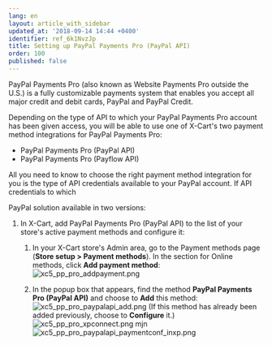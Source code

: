 ```yaml
---
lang: en
layout: article_with_sidebar
updated_at: '2018-09-14 14:44 +0400'
identifier: ref_6k1NvzJp
title: Setting up PayPal Payments Pro (PayPal API)
order: 100
published: false
---
```

PayPal Payments Pro (also known as Website Payments Pro outside the U.S.) is a fully customizable payments system that enables you accept all major credit and debit cards, PayPal and PayPal Credit.










Depending on the type of API to which your PayPal Payments Pro account has been given access, you will be able to use one of X-Cart's two payment method integrations for PayPal Payments Pro:

   * PayPal Payments Pro (PayPal API)
   * PayPal Payments Pro (Payflow API)

All you need to know to choose the right payment method integration for you is the type of API credentials available to your PayPal account.
If  API credentials to which 

PayPal solution available in two versions:
1. In X-Cart, add PayPal Payments Pro (PayPal API) to the list of your store's active payment methods and configure it: 
   
   
   
   
   
   
   
   
   
   1. In your X-Cart store's Admin area, go to the Payment methods page (**Store setup > Payment methods**). In the section for Online methods, click **Add payment method**:
![xc5_pp_pro_addpayment.png]({{site.baseurl}}/attachments/ref_6k1NvzJp/xc5_pp_pro_addpayment.png)
   
   2. In the popup box that appears, find the method **PayPal Payments Pro (PayPal API)** and choose to **Add** this method:
![xc5_pp_pro_paypalapi_add.png]({{site.baseurl}}/attachments/ref_6k1NvzJp/xc5_pp_pro_paypalapi_add.png)
(If this method has already been added previously, choose to **Configure** it.)
![xc5_pp_pro_xpconnect.png]({{site.baseurl}}/attachments/ref_6k1NvzJp/xc5_pp_pro_xpconnect.png)
mjn
![xc5_pp_pro_paypalapi_paymentconf_inxp.png]({{site.baseurl}}/attachments/ref_6k1NvzJp/xc5_pp_pro_paypalapi_paymentconf_inxp.png)
